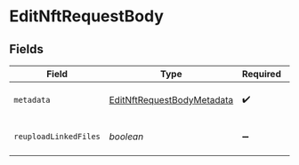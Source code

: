# EditNftRequestBody


## Fields

| Field                                                                                              | Type                                                                                               | Required                                                                                           | Description                                                                                        |
| -------------------------------------------------------------------------------------------------- | -------------------------------------------------------------------------------------------------- | -------------------------------------------------------------------------------------------------- | -------------------------------------------------------------------------------------------------- |
| `metadata`                                                                                         | [EditNftRequestBodyMetadata](../../models/operations/editnftrequestbodymetadata.md)                | :heavy_check_mark:                                                                                 | See https://docs.crossmint.com/docs/metadata for more info.                                        |
| `reuploadLinkedFiles`                                                                              | *boolean*                                                                                          | :heavy_minus_sign:                                                                                 | (Optional) Any URLs in the metadata object will be resolved and reuploaded to IPFS [Default: true] |